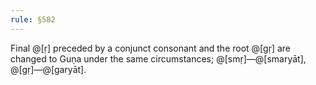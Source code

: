 ```yaml
---
rule: §582
---
```


Final @[ṛ] preceded by a conjunct consonant and the root @[gṛ] are changed to Guṇa under the same circumstances; @[smṛ]—@[smaryāt], @[gṛ]—@[garyāt].